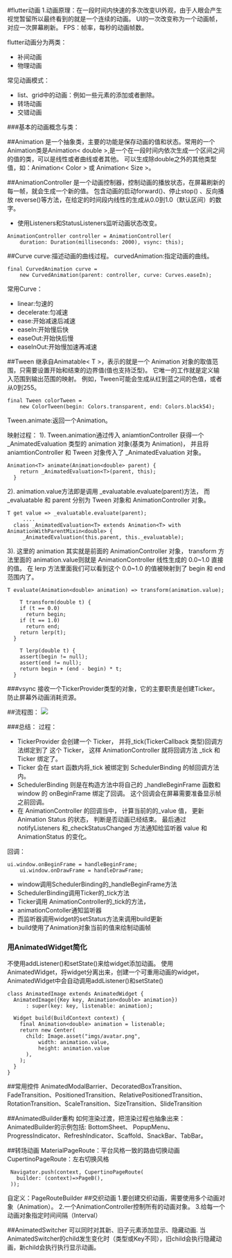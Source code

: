 
#flutter动画
1.动画原理：在一段时间内快速的多次改变UI外观，由于人眼会产生视觉暂留所以最终看到的就是一个连续的动画。
UI的一次改变称为一个动画帧，对应一次屏幕刷新。
FPS：帧率，每秒的动画帧数。

flutter动画分为两类：
- 补间动画
- 物理动画

常见动画模式：
- list、grid中的动画：例如一些元素的添加或者删除。
- 转场动画
- 交错动画

###基本的动画概念与类：

##Animation
是一个抽象类，主要的功能是保存动画的值和状态。常用的一个Animation类是Animation< double >,是一个在一段时间内依次生成一个区间之间的值的类，可以是线性或者曲线或者其他。
可以生成除double之外的其他类型值，如：Animation< Color > 或 Animation< Size >。

##AnimationController
是一个动画控制器，控制动画的播放状态，在屏幕刷新的每一帧，就会生成一个新的值。
包含动画的启动forward()、停止stop() 、反向播放 reverse()等方法，在给定的时间段内线性的生成从0.0到1.0（默认区间）的数字。
- 使用Listeners和StatusListeners监听动画状态改变。

```
AnimationController controller = AnimationController(
    duration: Duration(milliseconds: 2000), vsync: this);
``` 


##Curve
 curve:描述动画的曲线过程。
 curvedAnimation:指定动画的曲线。
```
final CurvedAnimation curve =
    new CurvedAnimation(parent: controller, curve: Curves.easeIn);
```
常用Curve：
* linear:匀速的
* decelerate:匀减速
* ease:开始减速后减速
* easeIn:开始慢后快
* easeOut:开始快后慢
* easeInOut:开始慢加速再减速


##Tween
继承自Animatable< T >，表示的就是一个 Animation 对象的取值范围，只需要设置开始和结束的边界值(值也支持泛型)。 它唯一的工作就是定义输入范围到输出范围的映射。
例如，Tween可能会生成从红到蓝之间的色值，或者从0到255。
```
final Tween colorTween =
    new ColorTween(begin: Colors.transparent, end: Colors.black54);
```
Tween.animate:返回一个Animation。

映射过程：
1). Tween.animation通过传入 aniamtionController 获得一个_AnimatedEvaluation 类型的 animation 对象(基类为 Animation)， 并且将 aniamtionController 和 Tween 对象传入了 _AnimatedEvaluation 对象。
 
```
Animation<T> animate(Animation<double> parent) {
    return _AnimatedEvaluation<T>(parent, this);
  }
```

2). animation.value方法即是调用 _evaluatable.evaluate(parent)方法， 而 _evaluatable 和 parent 分别为 Tween 对象和 AnimationController 对象。

```
T get value => _evaluatable.evaluate(parent);
     ....
  class _AnimatedEvaluation<T> extends Animation<T> with AnimationWithParentMixin<double> {
     _AnimatedEvaluation(this.parent, this._evaluatable);
```

3). 这里的 animation 其实就是前面的 AnimationController 对象， transform 方法里面的 animation.value则就是 AnimationController 线性生成的 0.0~1.0 直接的值。 在 lerp 方法里面我们可以看到这个 0.0~1.0 的值被映射到了 begin 和 end 范围内了。
```
T evaluate(Animation<double> animation) => transform(animation.value);

    T transform(double t) {
    if (t == 0.0)
      return begin;
    if (t == 1.0)
      return end;
    return lerp(t);
  }

    T lerp(double t) {
    assert(begin != null);
    assert(end != null);
    return begin + (end - begin) * t;
  }
```


###vsync
接收一个TickerProvider类型的对象，它的主要职责是创建Ticker。
防止屏幕外动画消耗资源。



##流程图：
![](/Users/liucong/Desktop/v2-1bca865a9a7c1a49e3207e5780e5a865_1440w.jpg)

###总结：
过程：
- TickerProvider 会创建一个 Ticker， 并将_tick(TickerCallback 类型)回调方法绑定到了 这个 Ticker， 这样 AnimationController 就将回调方法 _tick 和 Ticker 绑定了。
- Ticker 会在 start 函数内将_tick 被绑定到 SchedulerBinding 的帧回调方法内。 
- SchedulerBinding 则是在构造方法中将自己的 _handleBeginFrame 函数和 window 的 onBeginFrame 绑定了回调。 这个回调会在屏幕需要准备显示帧之前回调。
- 在 AnimationController 的回调当中， 计算当前的的_value 值， 更新 Animation Status 的状态， 判断是否动画已经结束。 最后通过 notifyListeners 和_checkStatusChanged 方法通知给监听器 value 和 AnimationStatus 的变化。

回调：
```
ui.window.onBeginFrame = handleBeginFrame;
    ui.window.onDrawFrame = handleDrawFrame;
```    
    
- window调用SchedulerBinding的_handleBeginFrame方法
- SchedulerBinding调用Ticker的_tick方法
- Ticker调用 AnimationController的_tick的方法，
- animationContoller通知监听器
- 而监听器调用widget的setStatus方法来调用build更新
- build使用了Animation对象当前的值来绘制动画帧

### 用AnimatedWidget简化
不使用addListener()和setState()来给widget添加动画。
使用AnimatedWidget，将widget分离出来，创建一个可重用动画的widget，AnimatedWidget中会自动调用addListener()和setState()

```
class AnimatedImage extends AnimatedWidget {
  AnimatedImage({Key key, Animation<double> animation})
      : super(key: key, listenable: animation);

  Widget build(BuildContext context) {
    final Animation<double> animation = listenable;
    return new Center(
      child: Image.asset("imgs/avatar.png",
          width: animation.value,
          height: animation.value
      ),
    );
  }
}
```

##常用控件
AnimatedModalBarrier、DecoratedBoxTransition、FadeTransition、PositionedTransition、RelativePositionedTransition、RotationTransition、ScaleTransition、SizeTransition、SlideTransition


##AnimatedBuilder重构
如何渲染过渡，把渲染过程也抽象出来：
AnimatedBuilder的示例包括: BottomSheet、 PopupMenu、ProgressIndicator、RefreshIndicator、Scaffold、SnackBar、TabBar。

##转场动画
MaterialPageRoute：平台风格一致的路由切换动画
CupertinoPageRoute：左右切换风格
```
 Navigator.push(context, CupertinoPageRoute(  
   builder: (context)=>PageB(),
 ));
```
自定义：PageRouteBuilder
##交织动画
1.要创建交织动画，需要使用多个动画对象（Animation）。
2.一个AnimationController控制所有的动画对象。
3.给每一个动画对象指定时间间隔（Interval）

##AnimatedSwitcher
可以同时对其新、旧子元素添加显示、隐藏动画.
当AnimatedSwitcher的child发生变化时（类型或Key不同），旧child会执行隐藏动画，新child会执行执行显示动画。











  




















